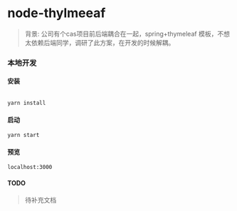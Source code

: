 # node-thylmeeaf
> 背景: 公司有个cas项目前后端耦合在一起，spring+thymeleaf 模板，不想太依赖后端同学，调研了此方案，在开发的时候解耦。

### 本地开发

#### 安装

```

yarn install

```

#### 启动

```
yarn start
``` 
#### 预览

```
localhost:3000
```

#### TODO
> 待补充文档